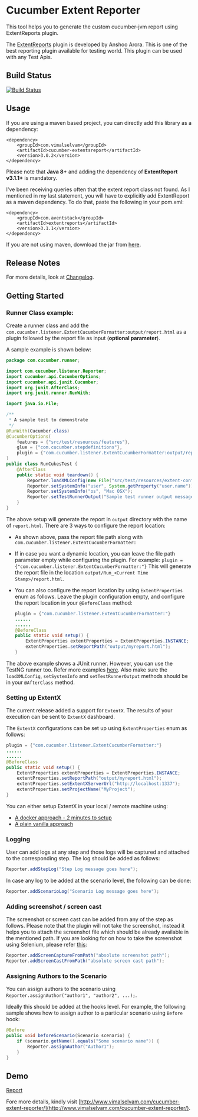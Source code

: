 # Cucumber Extent Reporter

This tool helps you to generate the custom cucumber-jvm report using ExtentReports plugin.

The [ExtentReports](http://extentreports.relevantcodes.com/) plugin is developed by Anshoo Arora. This is one of the best reporting plugin available for testing world. This plugin can be used with any Test Apis.

## Build Status
[![Build Status](https://travis-ci.org/email2vimalraj/CucumberExtentReporter.svg?branch=master)](https://travis-ci.org/email2vimalraj/CucumberExtentReporter)

## Usage
If you are using a maven based project, you can directly add this library as a dependency:

```
<dependency>
    <groupId>com.vimalselvam</groupId>
    <artifactId>cucumber-extentsreport</artifactId>
    <version>3.0.2</version>
</dependency>
```

Please note that **Java 8+** and adding the dependency of **ExtentReport v3.1.1+** is mandatory.

I've been receiving queries often that the extent report class not found. As I mentioned in my last statement, you will have to explicitly add ExtentReport as a maven dependency. To do that, paste the following in your pom.xml:

```
<dependency>
    <groupId>com.aventstack</groupId>
    <artifactId>extentreports</artifactId>
    <version>3.1.1</version>
</dependency>
```

If you are not using maven, download the jar from [here](http://search.maven.org/#search%7Cga%7C1%7Ccucumber-extentsreport).

## Release Notes
For more details, look at [Changelog](Changelog.md).

## Getting Started

### Runner Class example:
Create a runner class and add the `com.cucumber.listener.ExtentCucumberFormatter:output/report.html` as a plugin followed by the report file as input (**optional parameter**).

A sample example is shown below:

```java
package com.cucumber.runner;

import com.cucumber.listener.Reporter;
import cucumber.api.CucumberOptions;
import cucumber.api.junit.Cucumber;
import org.junit.AfterClass;
import org.junit.runner.RunWith;

import java.io.File;

/**
 * A sample test to demonstrate
 */
@RunWith(Cucumber.class)
@CucumberOptions(
    features = {"src/test/resources/features"},
    glue = {"com.cucumber.stepdefinitions"},
    plugin = {"com.cucumber.listener.ExtentCucumberFormatter:output/report.html"}
)
public class RunCukesTest {
    @AfterClass
    public static void teardown() {
        Reporter.loadXMLConfig(new File("src/test/resources/extent-config.xml"));
        Reporter.setSystemInfo("user", System.getProperty("user.name"));
        Reporter.setSystemInfo("os", "Mac OSX");
        Reporter.setTestRunnerOutput("Sample test runner output message");
    }
}

```

The above setup will generate the report in `output` directory with the name of `report.html`. There are 3 ways to configure the report location:

- As shown above, pass the report file path along with `com.cucumber.listener.ExtentCucumberFormatter:`
- If in case you want a dynamic location, you can leave the file path parameter empty while configuring the plugin. For example:
    `plugin = {"com.cucumber.listener.ExtentCucumberFormatter:"}`
    This will generate the report file in the location `output/Run_<Current Time Stamp>/report.html`.
- You can also configure the report location by using `ExtentProperties` enum as follows. Leave the plugin configuration empty, and configure the report location in your `@BeforeClass` method:
    
    ```java
    plugin = {"com.cucumber.listener.ExtentCucumberFormatter:"}
    ......
    ......
    @BeforeClass
    public static void setup() {
        ExtentProperties extentProperties = ExtentProperties.INSTANCE;
        extentProperties.setReportPath("output/myreport.html");
    }
    ```

The above example shows a JUnit runner. However, you can use the TestNG runner too. Refer more examples [here](https://github.com/email2vimalraj/CucumberExtentReporter/tree/master/src/test/java/com/cucumber/runner). 
Also make sure the `loadXMLConfig`, `setSystemInfo` and `setTestRunnerOutput` methods should be in your `@AfterClass` method.

### Setting up ExtentX
The current release added a support for `ExtentX`. The results of your execution can be sent to `ExtentX` dashboard.

The `ExtentX` configurations can be set up using `ExtentProperties` enum as follows:

```java
plugin = {"com.cucumber.listener.ExtentCucumberFormatter:"}
......
......
@BeforeClass
public static void setup() {
    ExtentProperties extentProperties = ExtentProperties.INSTANCE;
    extentProperties.setReportPath("output/myreport.html");
    extentProperties.setExtentXServerUrl("http://localhost:1337");
    extentProperties.setProjectName("MyProject");
}
```

You can either setup ExtentX in your local / remote machine using:
- [A docker approach - 2 minutes to setup](http://www.vimalselvam.com/2017/04/13/shipping-extentx-in-a-docker-container/)
- [A plain vanilla approach](http://extentreports.com/docs/extentx/)

### Logging
User can add logs at any step and those logs will be captured and attached to the corresponding step. The log should be added as follows:

```java
Reporter.addStepLog("Step Log message goes here");
```

In case any log to be added at the scenario level, the following can be done:

```java
Reporter.addScenarioLog("Scenario Log message goes here");
```

### Adding screenshot / screen cast
The screenshot or screen cast can be added from any of the step as follows. Please note that the plugin will not take the screenshot, instead it helps you to attach the screenshot file which should be already available in the mentioned path. If you are looking for on how to take the screenshot using Selenium, please refer [this](http://www.seleniumeasy.com/selenium-tutorials/take-screenshot-with-selenium-webdriver):

```java
Reporter.addScreenCaptureFromPath("absolute screenshot path");
Reporter.addScreenCastFromPath("absolute screen cast path");
```

### Assigning Authors to the Scenario
You can assign authors to the scenario using `Reporter.assignAuthor("author1", "author2", ...);`. 

Ideally this should be added at the hooks level. For example, the following sample shows how to assign author to a particular scenario using `Before` hook:

```java
@Before
public void beforeScenario(Scenario scenario) {
    if (scenario.getName().equals("Some scenario name")) {
        Reporter.assignAuthor("Author1");
    }
}
```

## Demo
[Report](http://vimalselvam.com/cucumberextentreport/report.html)

Fore more details, kindly visit [http://www.vimalselvam.com/cucumber-extent-reporter/](http://www.vimalselvam.com/cucumber-extent-reporter/).

